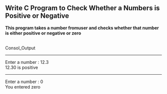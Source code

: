 ## **Write C Program to Check Whether a Numbers is Positive or Negative**

**This program takes a number fromuser and checks whether that number is either positive or negative or zero**

<br>Consol_Output</br>

---
Enter a number : 12.3
<br>12.30 is positive</br>

---
Enter a number : 0
<br>You entered zero</br>